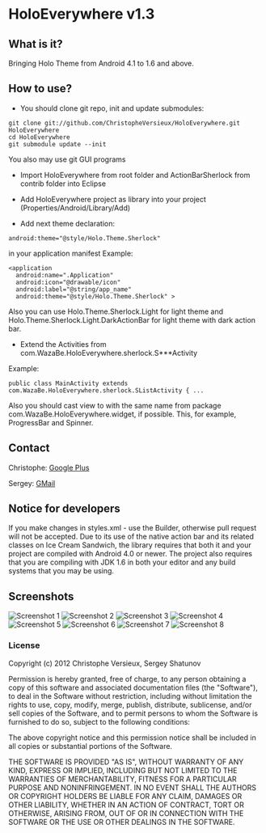 # HoloEverywhere v1.3
## What is it?
Bringing Holo Theme from Android 4.1 to 1.6 and above.
## How to use?

* You should clone git repo, init and update submodules:

```
git clone git://github.com/ChristopheVersieux/HoloEverywhere.git HoloEverywhere
cd HoloEverywhere
git submodule update --init
```

You also may use git GUI programs
* Import HoloEverywhere from root folder and ActionBarSherlock from contrib folder into Eclipse

* Add HoloEverywhere project as library into your project (Properties/Android/Library/Add)

* Add next theme declaration:

```
android:theme="@style/Holo.Theme.Sherlock"
```

in your application manifest
Example:

```
<application
  android:name=".Application"
  android:icon="@drawable/icon"
  android:label="@string/app_name"
  android:theme="@style/Holo.Theme.Sherlock" >
```

Also you can use Holo.Theme.Sherlock.Light for light theme and Holo.Theme.Sherlock.Light.DarkActionBar for light theme with dark action bar.

* Extend the Activities from com.WazaBe.HoloEverywhere.sherlock.S***Activity

Example:

```
public class MainActivity extends com.WazaBe.HoloEverywhere.sherlock.SListActivity { ...
```
Also you should cast view to with the same name from package com.WazaBe.HoloEverywhere.widget, if possible. This, for example, ProgressBar and Spinner.

## Contact
Christophe: [Google Plus](https://plus.google.com/108315424589085456181/posts "Google Plus")

Sergey: [GMail](mailto:prototypegamez@gmail.com "Send email to Sergey")

## Notice for developers
If you make changes in styles.xml - use the Builder, otherwise pull request will not be accepted.
Due to its use of the native action bar and its related classes on Ice Cream Sandwich, the library requires that both it and your project are compiled with Android 4.0 or newer. The project also requires that you are compiling with JDK 1.6 in both your editor and any build systems that you may be using.

## Screenshots
![Screenshot 1](https://raw.github.com/ChristopheVersieux/HoloEverywhere/master/website/screen1.png "Screenshot 1")
![Screenshot 2](https://raw.github.com/ChristopheVersieux/HoloEverywhere/master/website/screen2.png "Screenshot 2")
![Screenshot 3](https://raw.github.com/ChristopheVersieux/HoloEverywhere/master/website/screen3.png "Screenshot 3")
![Screenshot 4](https://raw.github.com/ChristopheVersieux/HoloEverywhere/master/website/screen4.png "Screenshot 4")
![Screenshot 5](https://raw.github.com/ChristopheVersieux/HoloEverywhere/master/website/screen5.png "Screenshot 5")
![Screenshot 6](https://raw.github.com/ChristopheVersieux/HoloEverywhere/master/website/screen6.png "Screenshot 6")
![Screenshot 7](https://raw.github.com/ChristopheVersieux/HoloEverywhere/master/website/screen7.png "Screenshot 7")
![Screenshot 8](https://raw.github.com/ChristopheVersieux/HoloEverywhere/master/website/screen8.png "Screenshot 8")

### License

Copyright (c) 2012 Christophe Versieux, Sergey Shatunov

Permission is hereby granted, free of charge, to any person obtaining a copy of this software and associated documentation files (the "Software"), to deal in the Software without restriction, including without limitation the rights to use, copy, modify, merge, publish, distribute, sublicense, and/or sell copies of the Software, and to permit persons to whom the Software is furnished to do so, subject to the following conditions:

The above copyright notice and this permission notice shall be included in all copies or substantial portions of the Software.

THE SOFTWARE IS PROVIDED "AS IS", WITHOUT WARRANTY OF ANY KIND, EXPRESS OR IMPLIED, INCLUDING BUT NOT LIMITED TO THE WARRANTIES OF MERCHANTABILITY, FITNESS FOR A PARTICULAR PURPOSE AND NONINFRINGEMENT. IN NO EVENT SHALL THE AUTHORS OR COPYRIGHT HOLDERS BE LIABLE FOR ANY CLAIM, DAMAGES OR OTHER LIABILITY, WHETHER IN AN ACTION OF CONTRACT, TORT OR OTHERWISE, ARISING FROM, OUT OF OR IN CONNECTION WITH THE SOFTWARE OR THE USE OR OTHER DEALINGS IN THE SOFTWARE.

